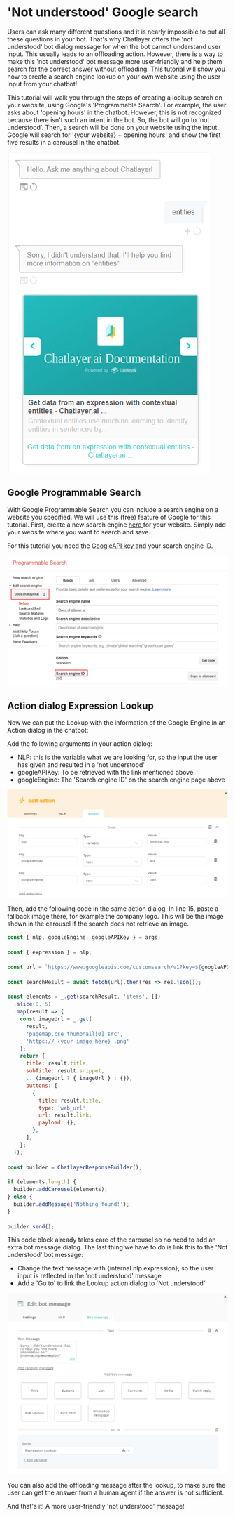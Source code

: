 # 'Not understood' Google search

Users can ask many different questions and it is nearly impossible to put all these questions in your bot. That's why Chatlayer offers the 'not understood' bot dialog message for when the bot cannot understand user input. This usually leads to an offloading action. However, there is a way to make this 'not understood' bot message more user-friendly and help them search for the correct answer without offloading. This tutorial will show you how to create a search engine lookup on your own website using the user input from your chatbot!

This tutorial will walk you through the steps of creating a lookup search on your website, using Google's 'Programmable Search'. For example, the user asks about 'opening hours' in the chatbot. However, this is not recognized because there isn't such an intent in the bot. So, the bot will go to 'not understood'. Then, a search will be done on your website using the input. Google will search for '{your website} + opening hours' and show the first five results in a carousel in the chatbot.

![An example of the &apos;Not understood&apos; lookup functionality with of docs.chatlayer.ai](../.gitbook/assets/image%20%28359%29.png)

## Google Programmable Search

With Google Programmable Search you can include a search engine on a website you specified. We will use this \(free\) feature of Google for this tutorial. First, create a new search engine [here ](https://programmablesearchengine.google.com/cse/create/new)for your website. Simply add your website where you want to search and save.

For this tutorial you need the [GoogleAPI key ](https://developers.google.com/custom-search/v1/introduction)and your search engine ID.

![](../.gitbook/assets/image%20%28358%29.png)

## Action dialog Expression Lookup

Now we can put the Lookup with the information of the Google Engine in an Action dialog in the chatbot:

Add the following arguments in your action dialog:

* NLP: this is the variable what we are looking for, so the input the user has given and resulted in a 'not understood'
* googleAPIKey: To be retrieved with the link mentioned above
* googleEngine: The 'Search engine ID' on the search engine page above 

![](../.gitbook/assets/image%20%28361%29.png)

Then, add the following code in the same action dialog. In line 15, paste a fallback image there, for example the company logo. This will be the image shown in the carousel if the search does not retrieve an image. 

```javascript
const { nlp, googleEngine, googleAPIKey } = args;

const { expression } = nlp;

const url = `https://www.googleapis.com/customsearch/v1?key=${googleAPIKey}&cx=${googleEngine}&q=${expression}`;

const searchResult = await fetch(url).then(res => res.json());

const elements = _.get(searchResult, 'items', [])
  .slice(0, 5)
  .map(result => {
    const imageUrl = _.get(
      result,
      'pagemap.cse_thumbnail[0].src',
      'https:// {your image here} .png'
    );
    return {
      title: result.title,
      subTitle: result.snippet,
      ...(imageUrl ? { imageUrl } : {}),
      buttons: [
        {
          title: result.title,
          type: 'web_url',
          url: result.link,
          payload: {},
        },
      ],
    };
  });

const builder = ChatlayerResponseBuilder();

if (elements.length) {
  builder.addCarousel(elements);
} else {
  builder.addMessage('Nothing found!');
}

builder.send();


```

This code block already takes care of the carousel so no need to add an extra bot message dialog. The last thing we have to do is link this to the 'Not understood' bot message:

* Change the text message with {internal.nlp.expression}, so the user input is reflected in the 'not understood' message
* Add a 'Go to' to link the Lookup action dialog to 'Not understood'

![](../.gitbook/assets/image%20%28363%29.png)

You can also add the offloading message after the lookup, to make sure the user can get the answer from a human agent if the answer is not sufficient. 

And that's it! A more user-friendly 'not understood' message!



